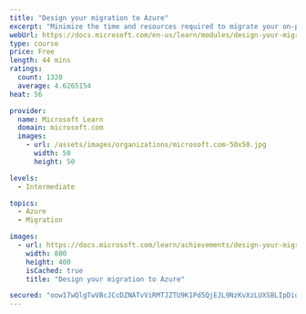 ```yaml
---
title: "Design your migration to Azure"
excerpt: "Minimize the time and resources required to migrate your on-premises environment to Azure. Assess your current systems with Azure Migrate, and migrate them with Azure Site Recovery and Azure Database Migration Service."
webUrl: https://docs.microsoft.com/en-us/learn/modules/design-your-migration-to-azure/
type: course
price: Free
length: 44 mins
ratings:
  count: 1320
  average: 4.6265154
heat: 56

provider:
  name: Microsoft Learn
  domain: microsoft.com
  images:
    - url: /assets/images/organizations/microsoft.com-50x50.jpg
      width: 50
      height: 50

levels:
  - Intermediate

topics:
  - Azure
  - Migration

images:
  - url: https://docs.microsoft.com/learn/achievements/design-your-migration-to-azure-social.png
    width: 800
    height: 400
    isCached: true
    title: "Design your migration to Azure"

secured: "oow17wQlgTwVBcJCcDZNATvViRMTJZTU9K1Pd5QjEJL9NzKvXzLUXSBLIpDiqR3JHMzaM4tUk6F2zZqVIoNLiOGOdaPzOd8B0FXDVf9zoLzbMAuHrcOGWfCLx+6bEW4vqr2XsrKtcOibcl7+eSEaE4K1HtFf2Yg3xHQkuuaTYeXd9F5PkVhkw9BfdEVdMIzd48qbFuQwL6WAKoHEvP7FV/ox7QaM5d8XAHETaZJLU1GjeE7Id8gTNw6arCXxrKGtUeOznkRHXRMj870D5bBmliq0+6qiuiKUhnJ8T7/3v/AD45Y6lzCv14BBMY9r97zD1n9B6fy8/31uWpmy9sNJl6YH/KFA3vtf+FZr/FI57bCNteNaM45tSEWlobQvNF8nsDkfmiHuhwrMqcgGZuhcrBd8B2DSX2+MdwiEaOSP4I0=;9ttZ4fCCQqriVt+40QgSnQ=="
---
```



